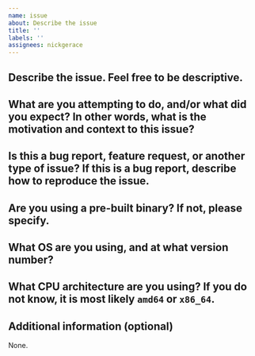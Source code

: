 ```yaml
---
name: issue
about: Describe the issue
title: ''
labels: ''
assignees: nickgerace
---
```


## Describe the issue. Feel free to be descriptive.
<!-- Insert answer below. -->

## What are you attempting to do, and/or what did you expect? In other words, what is the motivation and context to this issue?
<!-- Insert answer below. -->

## Is this a bug report, feature request, or another type of issue? If this is a bug report, describe how to reproduce the issue.
<!-- Insert answer below. -->

## Are you using a pre-built binary? If not, please specify.
<!-- Insert answer below. -->

## What OS are you using, and at what version number?
<!-- Insert answer below. -->

## What CPU architecture are you using? If you do not know, it is most likely ```amd64``` or ```x86_64```. 
<!-- Insert answer below. -->

## Additional information (optional)
<!-- Insert answer below. -->
None.